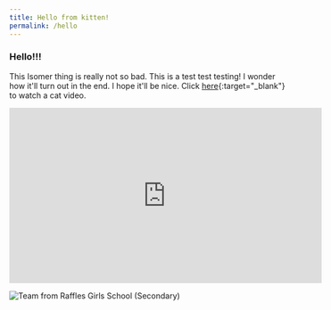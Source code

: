 ```yaml
---
title: Hello from kitten!
permalink: /hello
---
```


### **Hello!!!**

This Isomer thing is really not so bad. This is a test test testing! I wonder how it'll turn out in the end. I hope it'll be nice. Click [here](https://www.google.com){:target="_blank"} to watch a cat video.



<iframe width="560" height="315" src="https://www.youtube.com/embed/kqQ166Ceb54" frameborder="0" allow="accelerometer; autoplay; encrypted-media; gyroscope; picture-in-picture" allowfullscreen></iframe>

![Team from Raffles Girls School (Secondary)](images\photo-gallery\DSCF5614.jpg)
